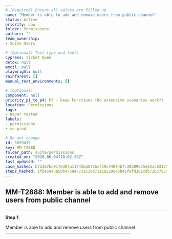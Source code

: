 ```yaml
---
# (Required) Ensure all values are filled up
name: "Member is able to add and remove users from public channel"
status: Active
priority: Low
folder: Permissions
authors: ""
team_ownership: 
- Suite Users

# (Optional) Test type and tools
cypress: Ticket Open
detox: null
mmctl: null
playwright: null
rainforest: []
manual_test_environments: []

# (Optional)
component: null
priority_p1_to_p4: P3 - Deep Functions (Do extensive scenarios work?)
location: Permissions
tags: 
- Never tested
labels: 
- permissions
- se-prod

# Do not change
id: 5659439
key: MM-T2888
folder_path: suite/permissions
created_on: "2020-06-04T18:02:33Z"
last_updated: ""
case_hashed: b72367be917dd87a11745bd542bc739c44084b7c30b89e25e52ac031350b74c726ad7729b3723f7f49f333ff5c01cba8
steps_hashed: 1fde5943a50b475847731538d71a1a219045b41f9fd381cdb72b3755d03105720e701b1ab0560c34f855874f0f2602c1
---
```


## MM-T2888: Member is able to add and remove users from public channel

---

**Step 1**

Member is able to add and remove users from public channel\
————————————————————————————
